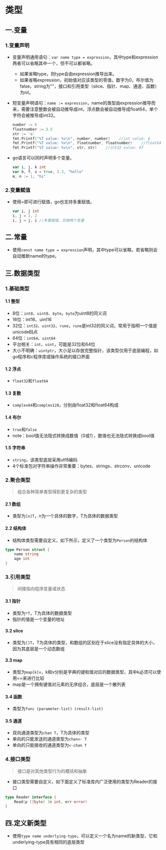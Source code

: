 # 类型

## 一.变量

### 1.变量声明

* 变量声明通用语句：`var name type = expression`，其中type和expression两者可以省略其中一个，但不可以都省略。
  * 如果省略type，则type会由expression推导出来。
  * 如果省略expression，初始值对应该类型的零值，数字为0，布尔值为false，string为""，接口和引用类型（slice、指针、map、通道、函数）为nil。
*   短变量声明语句：`name := expression`，name的类型由expression推导而来，需要注意整数会被自动推导成int，浮点数会被自动推导成float64，单个字符会被推导成int32。

    ```go
    number := 6
    floatnumber := 3.5
    str := 'a'
    fmt.Printf("%T value: %v\n", number, number)    //int value: 6
    fmt.Printf("%T value: %v\n", floatnumber, floatnumber)    //float64 value: 3.5
    fmt.Printf("%T value: %v\n", str, str)    //int32 value: 97
    ```
*   go语言可以同时声明多个变量。

    ```go
    var i, j, k int
    var b, f, s = true, 2.3, "hello"
    m, n := 1, "hi"
    ```

### 2.变量赋值

*   使用=即可进行赋值，go也支持多重赋值。

    ```go
    var i, j int
    i, j = 1, 2
    i, j = j, i //多重赋值，交换两个变量
    ```

## 二.常量

* 使用`const name type = expression`声明，其中type可以省略，若省略则会自动推断name的type。

## 三.数据类型

### 1.基础类型

#### 1.1 整型

* 8位：`int8`、`uint8`、`byte`，`byte`为uint8的同义词
* 16位：int16、uint16
* 32位：`int32`、`uint32`、`rune`，`rune`是int32的同义词，常用于指明一个值是unicode码点
* 64位：`int64`、`uint64`
* 平台相关：`int`、`uint`，可能是32位和64位
* 大小不明确：`uintptr`，大小足以存放完整指针，该类型仅用于底层编程，如go程序和c程序库或操作系统的接口界面

#### 1.2 浮点

* `float32`和`float64`

#### 1.3 复数

* `complex64`和`complex128`，分别由float32和float64构成

#### 1.4 布尔

* `true`和`false`
* note：bool值无法隐式转换成数值（0或1），数值也无法隐式转换成bool值

#### 1.5 字符串

* `string`，该类型底层采用utf8编码
* 4个标准包对字符串操作非常重要：bytes、strings、strconv、unicode

### 2.聚合类型

> 组合各种简单类型得到更复杂的类型

#### 2.1 数组

* 类型为`[n]T`，n为一个具体的数字，T为具体的数据类型

#### 2.2 结构体

* 结构体类型需要自定义，如下所示，定义了一个类型为`Person`的结构体

```go
type Person struct {
    name string
    age int
}
```

### 3.引用类型

> 间接指向程序变量或状态

#### 3.1 指针

* 类型为`*T`，T为具体的数据类型
* 指针的值是一个变量的地址

#### 3.2 slice

* 类型为`[]T`，T为具体的类型，和数组的区别在于slice没有指定具体的大小，因为其底层是一个动态数组

#### 3.3 map

* 类型为`map[k]v`，k和v分别是字典的键和值对应的数据类型，其中k必须可以使用==来进行比较
* map是一个拥有键值对元素的无序组合，底层是一个散列表

#### 3.4 函数

* 类型为`func (parameter-list) (result-list)`

#### 3.5 通道

* 双向通道类型为`chan T`，T为具体的类型
* 单向的只能发送的通道类型为`chan<- T`
* 单向的只能接收的通道类型为`<-chan T`

### 4.接口类型

> 接口是对其他类型行为的概括和抽象

* 接口类型需要自定义，如下面定义了标准库内广泛使用的类型为Reader的接口

```go
type Reader interface {
    Read(p []byte) (n int, err error)
}
```

## 四.定义新类型

* 使用`type name underlying-type`，可以定义一个名为name的新类型，它和underlying-type具有相同的底层类型
